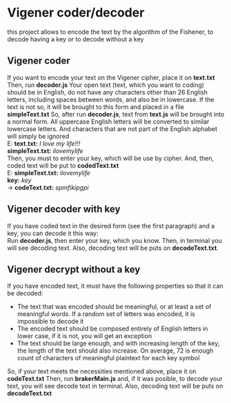 # Vigener coder/decoder

this project allows to encode the text by the algorithm of the Fishener, to decode having a key or to decode without a key

## Vigener coder

If you want to encode your text on the Vigener cipher, place it on **text.txt**
Then, run **decoder.js**
Your open text (text, which you want to coding) should be in English, do not have any characters other than 26 English letters, including spaces between words, and also be in lowercase. If the text is not so, it will be brought to this form and placed in a file **simpleText.txt**
So, after run **decoder.js**, text from **text.js** will be brought into a normal form. All uppercase English letters will be converted to similar lowercase letters. And characters that are not part of the English alphabet will simply be ignored\
E: **text.txt:** *I love my life!!!*\
   **simpleText.txt:** *ilovemylife*\
Then, you must to enter your key, which will be use by cipher. And, then, coded text will be put to **codedText.txt**\
E: **simpleText.txt:** *ilovemylife*\
   **key:** *key*\
-> **codeText.txt:** *spmfikipgpi*

## Vigener decoder with key

If you have coded text in the desired form (see the first paragraph) and a key, you can decode it this way:\
Run **decoder.js**, then enter your key, which you know. Then, in terminal you will see decoding text. Also, decoding text will be puts on **decodeText.txt**.

## Vigener decrypt without a key

If you have encoded text, it must have the following properties so that it can be decoded:
- The text that was encoded should be meaningful, or at least a set of meaningful words. If a random set of letters was encoded, it is impossible to decode it
- The encoded text should be composed entirely of English letters in lower case, if it is not, you will get an exception
- The text should be large enough, and with increasing length of the key, the length of the text should also increase. On average, 72 is enough count of characters of meaningful plaintext for each key symbol

So, if your text meets the necessities mentioned above, place it on **codeText.txt**
Then, run **brakerMain.js** and, if it was posible, to decode your text, you will see decode text in terminal. Also, decoding text will be puts on **decodeText.txt**
